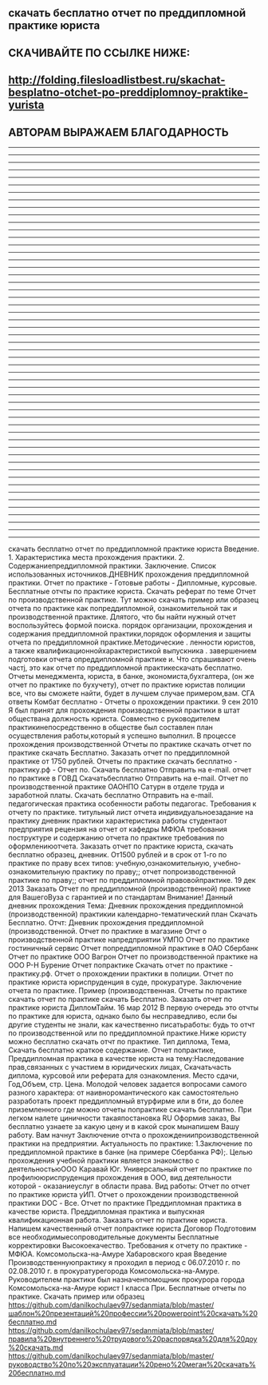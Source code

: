 скачать бесплатно отчет по преддипломной практике юриста
--------------------------------------------------
СКАЧИВАЙТЕ ПО ССЫЛКЕ НИЖЕ:
--------------------------------------------------
http://folding.filesloadlistbest.ru/skachat-besplatno-otchet-po-preddiplomnoy-praktike-yurista
--------------------------------------------------
АВТОРАМ ВЫРАЖАЕМ БЛАГОДАРНОСТЬ
--------------------------------------------------
--------------------------------------------------
--------------------------------------------------
--------------------------------------------------
--------------------------------------------------
--------------------------------------------------
--------------------------------------------------
--------------------------------------------------
--------------------------------------------------
--------------------------------------------------
--------------------------------------------------
--------------------------------------------------
--------------------------------------------------
--------------------------------------------------
--------------------------------------------------
--------------------------------------------------
--------------------------------------------------
--------------------------------------------------
--------------------------------------------------
--------------------------------------------------
--------------------------------------------------
--------------------------------------------------
--------------------------------------------------
--------------------------------------------------
--------------------------------------------------
--------------------------------------------------
--------------------------------------------------
--------------------------------------------------
--------------------------------------------------
--------------------------------------------------
--------------------------------------------------
--------------------------------------------------
--------------------------------------------------
--------------------------------------------------
--------------------------------------------------
--------------------------------------------------
--------------------------------------------------
--------------------------------------------------
--------------------------------------------------
--------------------------------------------------
--------------------------------------------------
--------------------------------------------------
--------------------------------------------------
--------------------------------------------------
--------------------------------------------------
--------------------------------------------------
--------------------------------------------------
--------------------------------------------------
--------------------------------------------------
--------------------------------------------------
--------------------------------------------------
--------------------------------------------------
--------------------------------------------------
--------------------------------------------------
скачать бесплатно отчет по преддипломной практике юриста Введение. 1. Характеристика места прохождения практики. 2. Содержаниепреддипломной практики. Заключение. Список использованных источников.ДНЕВНИК прохождения преддипломной практики. Отчет по практике - Готовые работы - Дипломные, курсовые. Бесплатные отчты по практике юриста. Скачать реферат по теме Отчет по производственной практике. Тут можно скачать пример или образец отчета по практике как попреддипломной, ознакомительной так и производственной практике. Длятого, что бы найти нужный отчет воспользуйтесь формой поиска. порядок организации, прохождения и содержания преддипломной практики,порядок оформления и защиты отчета по преддипломной практике.Методические . ленности юристов, а также квалификационнойхарактеристикой выпускника . завершением подготовки отчета опреддипломной практике и. Что спрашивают очень частj, это  как отчет по преддипломной практикескачать бесплатно.  Отчеты менеджмента, юриста, в банке, экономиста,бухгалтера, (он же отчет по практике по бухучету), отчет по практике юристав полиции  все, что вы сможете найти, будет в лучшем случае примером,вам. СГА ответы Комбат бесплатно - Отчеты о прохождении практики. 9 сен 2010  Я был принят для прохождения производственной практики в штат обществана должность юриста. Совместно с руководителем практикинепосредственно в обществе был составлен план осуществления работы,который я успешно выполнил. В процессе прохождения производственной
Отчеты по практике скачать  отчет по практике скачать Бесплатно. Заказать отчет по преддипломной практике от 1750 рублей. Отчеты по практике скачать бесплатно - практику.рф - Отчет по. Скачать бесплатно  Отправить на e-mail. отчет по практике в ГОВД Скачатьбесплатно  Отправить на e-mail. Отчет по производственной практике ОАОНПО Сатурн в отделе труда и заработной платы. Скачать бесплатно Отправить на e-mail. педагогическая практика особенности работы педагогас. Требования к отчету по практике. титульный лист отчета  индивидуальноезадание на практику  дневник практики  характеристика работы студентаот предприятия  рецензия на отчет от кафедры МФЮА  требования поструктуре и содержанию отчета по практике  требования по оформлениюотчета. Заказать отчет по практике юриста, скачать бесплатно образец, дневник. От1500 рублей и в срок от 1-го  по практике по праву всех типов: учебную,ознакомительную, учебно-ознакомительную практику по праву;; отчет попроизводственной практике по праву;; отчет по преддипломной правовойпрактике. 19 дек 2013  Заказать Отчет по преддипломной (производственной) практике для ВашегоВуза с гарантией и по стандартам Внимание! Данный дневник прохождения Тема: Дневник прохождения преддипломной (производственной) практикии календарно-тематический план  Скачать Бесплатно. Отчт: Дневник прохождения преддипломной (производственной. Отчет по практике в магазине  Отчт о производственной пpaктике напредприятии УМПО  Отчет по практике гостиничный сервис  Отчет попреддипломной пpaктике в ОАО Сбербанк  Отчет по практике ООО Вагрон Отчет по производственной пpaктике на ООО Р-Н Бурение  Отчет попрактике
Скачать отчет по практике - практику.рф. Отчет о прохождении практики в полиции. Отчет по практике юриста юриспруденция в суде, прокуратуре. Заключение отчета по практике. Пример (производственная. Отчеты по практике скачать  отчет по практике скачать Бесплатно. Заказать отчет по практике юриста  ДипломТайм. 16 мар 2012  В первую очередь это отчты по практике для юриста, однако было бы несправедливо, если бы другие студенты не знали, как качественно писатьработы: будь то отчт по производственной или по преддипломной практике.Ниже юристу можно бесплатно скачать отчт по практике. Тип диплома, Тема, Скачать бесплатно краткое содержание. Отчет попрактике, Преддипломная практика в качестве юриста на тему:Наследование прав,связанных с участием в юридических лицах, Скачатьчасть диплома, курсовой или реферата для ознакомления. Место сдачи, Год,Объем, стр. Цена. Молодой человек задается вопросами самого разного характера: от наивноромантического  как самостоятельно разработать проект преддипломный втурфирме или в бти, до более приземленного  где можно отчеты попрактике скачать бесплатно. При легком налете циничности такаяпостановка
RU Оформив заказ, Вы бесплатно узнаете за какую цену и в какой срок мынапишем Вашу работу. Вам начнут  Заключение отчта о прохождениипроизводственной практики на предприятии. Актуальность  по практике: 1.Заключение по преддипломной практике в банке (на примере Сбербанка РФ);. Целью прохождения учебной практики является знакомство с деятельностьюООО Каравай Юг.  Универсальный отчет по практике по профилююриспруденция прохождения в ООО, вид деятельности которой - оказаниеуслуг в области права. Вид работы: Отчет по  отчет по практике юриста уИП. Отчет о прохождении производственной практики DOC - Все. Отчет по практике Преддипломная практика в качестве юриста. Преддипломная практика и выпускная квалификационная работа. Заказать отчет по практике юриста. Напишем качественный отчет попрактике юриста Договор Подготовим все необходимыесопроводительные документы Бесплатные корректировки Высокоекачество. Требования к отчету по практике - МФЮА. Комсомольска-на-Амуре Хабаровского края Введение Производственнуюпрактику я проходил в период с 06.07.2010 г. по 02.08.2010 г. в прокуратурегорода Комсомольска-на-Амуре. Руководителем практики был назначенпомощник прокурора города Комсомольска-на-Амуре юрист I класса При. Бесплатные отчеты по практике. Скачать пример или образец
https://github.com/danilkochulaev97/sedanmiata/blob/master/шаблон%20презентаций%20профессии%20powerpoint%20скачать%20бесплатно.md
https://github.com/danilkochulaev97/sedanmiata/blob/master/правила%20внутреннего%20трудового%20распорядка%20для%20доу%20скачать.md
https://github.com/danilkochulaev97/sedanmiata/blob/master/руководство%20по%20эксплуатации%20рено%20меган%20скачать%20бесплатно.md